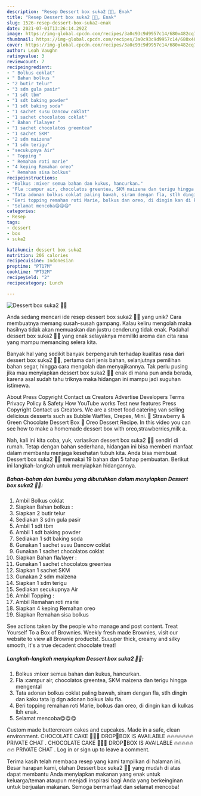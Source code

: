 ```yaml
---
description: "Resep Dessert box suka2 🍫🍫, Enak"
title: "Resep Dessert box suka2 🍫🍫, Enak"
slug: 1526-resep-dessert-box-suka2-enak
date: 2021-07-01T13:26:14.292Z
image: https://img-global.cpcdn.com/recipes/3a0c93c9d9957c14/680x482cq70/dessert-box-suka2-foto-resep-utama.jpg
thumbnail: https://img-global.cpcdn.com/recipes/3a0c93c9d9957c14/680x482cq70/dessert-box-suka2-foto-resep-utama.jpg
cover: https://img-global.cpcdn.com/recipes/3a0c93c9d9957c14/680x482cq70/dessert-box-suka2-foto-resep-utama.jpg
author: Leah Vaughn
ratingvalue: 3
reviewcount: 7
recipeingredient:
- " Bolkus coklat"
- " Bahan bolkus "
- "2 butir telur"
- "3 sdm gula pasir"
- "1 sdt tbm"
- "1 sdt baking powder"
- "1 sdt baking soda"
- "1 sachet susu Dancow coklat"
- "1 sachet chocolatos coklat"
- " Bahan flalayer "
- "1 sachet chocolatos greentea"
- "1 sachet SKM"
- "2 sdm maizena"
- "1 sdm terigu"
- "secukupnya Air"
- " Topping "
- " Remahan roti marie"
- "4 keping Remahan oreo"
- " Remahan sisa bolkus"
recipeinstructions:
- "Bolkus :mixer semua bahan dan kukus, hancurkan."
- "Fla :campur air, chocolatos greentea, SKM maizena dan terigu hingga mengental"
- "Tata adonan bolkus coklat paling bawah, siram dengan fla, stlh dingin dan kaku tata lg dgn adonan bolkus lalu fla."
- "Beri topping remahan roti Marie, bolkus dan oreo, di dingin kan di kulkas lbh enak."
- "Selamat mencoba😋😋😋"
categories:
- Resep
tags:
- dessert
- box
- suka2

katakunci: dessert box suka2 
nutrition: 206 calories
recipecuisine: Indonesian
preptime: "PT17M"
cooktime: "PT32M"
recipeyield: "2"
recipecategory: Lunch

---
```



![Dessert box suka2 🍫🍫](https://img-global.cpcdn.com/recipes/3a0c93c9d9957c14/680x482cq70/dessert-box-suka2-foto-resep-utama.jpg)

Anda sedang mencari ide resep dessert box suka2 🍫🍫 yang unik? Cara membuatnya memang susah-susah gampang. Kalau keliru mengolah maka hasilnya tidak akan memuaskan dan justru cenderung tidak enak. Padahal dessert box suka2 🍫🍫 yang enak selayaknya memiliki aroma dan cita rasa yang mampu memancing selera kita.

Banyak hal yang sedikit banyak berpengaruh terhadap kualitas rasa dari dessert box suka2 🍫🍫, pertama dari jenis bahan, selanjutnya pemilihan bahan segar, hingga cara mengolah dan menyajikannya. Tak perlu pusing jika mau menyiapkan dessert box suka2 🍫🍫 enak di mana pun anda berada, karena asal sudah tahu triknya maka hidangan ini mampu jadi suguhan istimewa.

About Press Copyright Contact us Creators Advertise Developers Terms Privacy Policy &amp; Safety How YouTube works Test new features Press Copyright Contact us Creators. We are a street food catering van selling delicious desserts such as Bubble Waffles, Crepes, Mini. 🍓 Strawberry &amp; Green Chocolate Dessert Box 🍫 Oreo Dessert Recipe. In this video you can see how to make a homemade dessert box with oreo,strawberries,milk a.


Nah, kali ini kita coba, yuk, variasikan dessert box suka2 🍫🍫 sendiri di rumah. Tetap dengan bahan sederhana, hidangan ini bisa memberi manfaat dalam membantu menjaga kesehatan tubuh kita. Anda bisa membuat Dessert box suka2 🍫🍫 memakai 19 bahan dan 5 tahap pembuatan. Berikut ini langkah-langkah untuk menyiapkan hidangannya.

<!--inarticleads1-->

##### Bahan-bahan dan bumbu yang dibutuhkan dalam menyiapkan Dessert box suka2 🍫🍫:

1. Ambil  Bolkus coklat
1. Siapkan  Bahan bolkus :
1. Siapkan 2 butir telur
1. Sediakan 3 sdm gula pasir
1. Ambil 1 sdt tbm
1. Ambil 1 sdt baking powder
1. Sediakan 1 sdt baking soda
1. Gunakan 1 sachet susu Dancow coklat
1. Gunakan 1 sachet chocolatos coklat
1. Siapkan  Bahan fla/layer :
1. Gunakan 1 sachet chocolatos greentea
1. Siapkan 1 sachet SKM
1. Gunakan 2 sdm maizena
1. Siapkan 1 sdm terigu
1. Sediakan secukupnya Air
1. Ambil  Topping :
1. Ambil  Remahan roti marie
1. Siapkan 4 keping Remahan oreo
1. Siapkan  Remahan sisa bolkus


See actions taken by the people who manage and post content. Treat Yourself To a Box of Brownies. Weekly fresh made Brownies, visit our website to view all Brownie products!. Suuuper thick, creamy and silky smooth, it&#39;s a true decadent chocolate treat! 

<!--inarticleads2-->

##### Langkah-langkah menyiapkan Dessert box suka2 🍫🍫:

1. Bolkus :mixer semua bahan dan kukus, hancurkan.
1. Fla :campur air, chocolatos greentea, SKM maizena dan terigu hingga mengental
1. Tata adonan bolkus coklat paling bawah, siram dengan fla, stlh dingin dan kaku tata lg dgn adonan bolkus lalu fla.
1. Beri topping remahan roti Marie, bolkus dan oreo, di dingin kan di kulkas lbh enak.
1. Selamat mencoba😋😋😋


Custom made buttercream cakes and cupcakes. Made in a safe, clean environment. CHOCOLATE CAKE 🍫🍫🍫 DROP📂BOX IS AVAILABLE 🔥🔥🔥🔥🔥🔥🔥 PRIVATE CHAT ️. CHOCOLATE CAKE 🍫🍫🍫 DROP📂BOX IS AVAILABLE 🔥🔥🔥🔥🔥🔥🔥 PRIVATE CHAT ️. Log in or sign up to leave a comment. 

Terima kasih telah membaca resep yang kami tampilkan di halaman ini. Besar harapan kami, olahan Dessert box suka2 🍫🍫 yang mudah di atas dapat membantu Anda menyiapkan makanan yang enak untuk keluarga/teman ataupun menjadi inspirasi bagi Anda yang berkeinginan untuk berjualan makanan. Semoga bermanfaat dan selamat mencoba!
